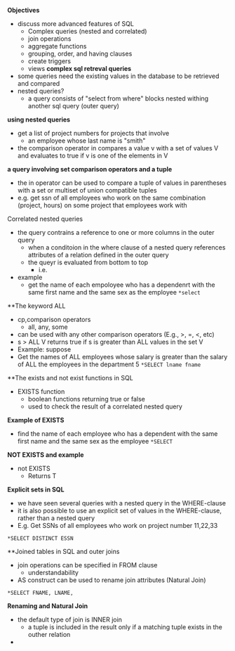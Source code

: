 **Objectives**
- discuss more advanced features of SQL
	- Complex queries (nested and correlated)
	- join operations
	- aggregate functions
	- grouping, order, and having clauses
	- create triggers
	- views
**complex sql retreval queries**
- some queries need the existing values in the database to be retrieved and compared
- nested queries?
	- a query consists of "select from where" blocks nested withing another sql query (outer query)

**using nested queries**
- get a list of project numbers for projects that involve
	- an employee whose last name is "smith"
- the comparison operator in compares a value v with a set of values V and evaluates to true if v is one of the elements in V

**a query involving set comparison operators and a tuple**
- the in operator can be used to compare a tuple of values in parentheses with a set or multiset of union compatible tuples
- e.g. get ssn of all employees who work on the same combination (project, hours) on some project that employees work with

Correlated nested queries
- the query contrains a reference to one or more columns in the outer query
	- when a conditoion in the where clause of a nested query references attributes of a relation defined in the outer query
	- the queyr is evaluated from bottom to top
		- i.e.
- example
	- get the name of each empoloyee who has a dependenrt with the same first name and the same sex as the employee
	`*select`

**The keyword ALL
- cp,comparison operators
	- all, any, some
- can be used with any other comparison operators (E.g., >, =, <, etc)
- s > ALL V returns true if s is greater than ALL values in the set V
- Example: suppose
- Get the names of ALL employees whose salary is greater than the salary of ALL the employees in the department 5
`*SELECT lname fname`

**The exists and not exist functions in SQL
- EXISTS function
	- boolean functions returning true or false
	- used to check the result of a correlated nested query

**Example of EXISTS**
- find the name of each employee who has a dependent with the same first name and the same sex as the employee
`*SELECT`

**NOT EXISTS and example**
- not EXISTS
	- Returns T

**Explicit sets in SQL**
- we have seen several queries with a nested query in the WHERE-clause
- it is also possible to use an explicit set of values in the WHERE-clause, rather than a nested query
- E.g. Get SSNs of all employees who work on project number 11,22,33
```
*SELECT DISTINCT ESSN

```

**Joined tables in SQL and outer joins
- join operations can be specified in FROM clause
	- understandability
- AS construct can be used to rename join attributes (Natural Join)

```
*SELECT FNAME, LNAME,
```

**Renaming and Natural Join**
- the default type of join is INNER join
	- a tuple is included in the result only if a matching tuple exists in the outher relation
- 
